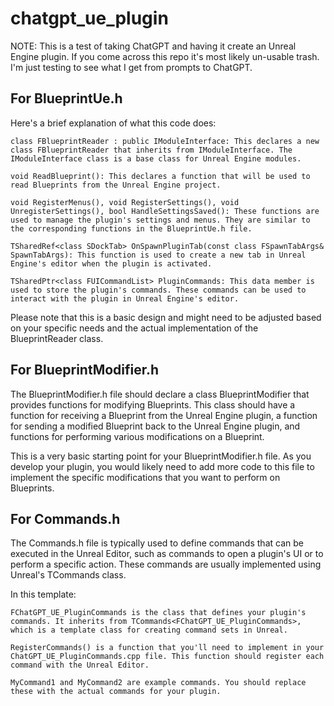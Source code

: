 # chatgpt_ue_plugin

NOTE: This is a test of taking ChatGPT and having it create an Unreal Engine plugin. If you come across this repo it's most likely un-usable trash. I'm just testing to see what I get from prompts to ChatGPT.


## For BlueprintUe.h 
Here's a brief explanation of what this code does:

    class FBlueprintReader : public IModuleInterface: This declares a new class FBlueprintReader that inherits from IModuleInterface. The IModuleInterface class is a base class for Unreal Engine modules.

    void ReadBlueprint(): This declares a function that will be used to read Blueprints from the Unreal Engine project.

    void RegisterMenus(), void RegisterSettings(), void UnregisterSettings(), bool HandleSettingsSaved(): These functions are used to manage the plugin's settings and menus. They are similar to the corresponding functions in the BlueprintUe.h file.

    TSharedRef<class SDockTab> OnSpawnPluginTab(const class FSpawnTabArgs& SpawnTabArgs): This function is used to create a new tab in Unreal Engine's editor when the plugin is activated.

    TSharedPtr<class FUICommandList> PluginCommands: This data member is used to store the plugin's commands. These commands can be used to interact with the plugin in Unreal Engine's editor.

Please note that this is a basic design and might need to be adjusted based on your specific needs and the actual implementation of the BlueprintReader class.

## For BlueprintModifier.h

The BlueprintModifier.h file should declare a class BlueprintModifier that provides functions for modifying Blueprints. This class should have a function for receiving a Blueprint from the Unreal Engine plugin, a function for sending a modified Blueprint back to the Unreal Engine plugin, and functions for performing various modifications on a Blueprint.

This is a very basic starting point for your BlueprintModifier.h file. As you develop your plugin, you would likely need to add more code to this file to implement the specific modifications that you want to perform on Blueprints.

## For Commands.h
The Commands.h file is typically used to define commands that can be executed in the Unreal Editor, such as commands to open a plugin's UI or to perform a specific action. These commands are usually implemented using Unreal's TCommands class.

In this template:

    FChatGPT_UE_PluginCommands is the class that defines your plugin's commands. It inherits from TCommands<FChatGPT_UE_PluginCommands>, which is a template class for creating command sets in Unreal.

    RegisterCommands() is a function that you'll need to implement in your ChatGPT_UE_PluginCommands.cpp file. This function should register each command with the Unreal Editor.

    MyCommand1 and MyCommand2 are example commands. You should replace these with the actual commands for your plugin.
